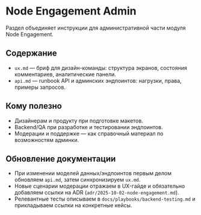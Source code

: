 # Node Engagement Admin

Раздел объединяет инструкции для административной части модуля Node Engagement.

## Содержание

- `ux.md` — бриф для дизайн-команды: структура экранов, состояния комментариев, аналитические панели.  
- `api.md` — runbook API и админских эндпоинтов: нагрузки, права, примеры запросов.

## Кому полезно

- Дизайнерам и продукту при подготовке макетов.  
- Backend/QA при разработке и тестировании эндпоинтов.  
- Модерации и поддержке — как справочный материал по возможностям админки.

## Обновление документации

- При изменении моделей данных/эндпоинтов первым делом обновляем `api.md`, затем синхронизируем `ux.md`.  
- Новые сценарии модерации отражаем в UX-гайде и обязательно добавляем ссылки на ADR (`adr/2025-10-02-node-engagement.md`).  
- Релевантные тесты описываем в `docs/playbooks/backend-testing.md` и прикладываем ссылки на конкретные кейсы.
